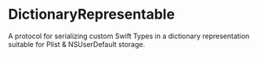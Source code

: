 # DictionaryRepresentable
A protocol for serializing custom Swift Types in a dictionary representation suitable for Plist &amp; NSUserDefault storage.
